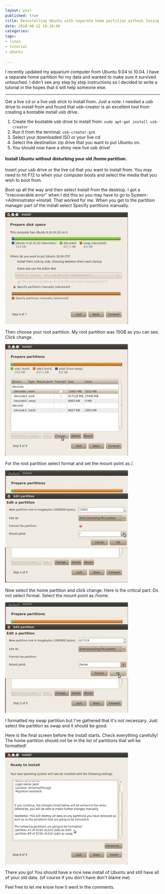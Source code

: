 ```yaml
---
layout: post
published: true
title: Reinstalling Ubuntu with separate home partition without losing data. Tutorial with screenshots.
date: 2010-08-12 19:10:00
categories:
tags:
- linux
- tutorial
- ubuntu

---
```


I recently updated my aquarium computer from Ubuntu 9.04 to 10.04. I have a separate home partition for my data and wanted to make sure it survived untouched. I didn&#39;t see any step by step instructions so I decided to write a tutorial in the hopes that it will help someone else.

---


Get a live cd or a live usb stick to install from. Just a note: I needed a usb drive to install from and found that usb-creator is an excellent tool from creating a bootable install usb drive.

1. Create the bootable usb drive to install from: `sudo apt-get install usb-creator`
2. Run it from the terminal: `usb-creator-gtk`
3. Select your downloaded ISO or your live cd
4. Select the destination zip drive that you want to put Ubuntu on.
5. You should now have a shiny new live usb drive!
 
#### Install Ubuntu without disturbing your old /home partition.

Insert your usb drive or the live cd that you want to install from. You may need to hit F12 to when your computer boots and select the media that you wish to boot from.

Boot up all the way and then select Install from the desktop. I got a "irrecoverable error" when I did this so you may have to go to System->Administrator->Install. That worked for me. When you get to the partition manager part of the install select Specify partitions manually.

![specify_partitions_manually.jpg](/assets/blog/specify_partitions_manually.jpg)

Then choose your root partition. My root partition was 15GB as you can see. Click change.

![change_partitions.jpg](/assets/blog/change_partitions.jpg)

For the root partition select format and set the mount point as /.

![edit_root.jpg](/assets/blog/edit_root.jpg)

Now select the home partition and click change. Here is the critical part: Do not select format. Select the mount point as /home.

![edit_home.jpg](/assets/blog/edit_home.jpg)

 I formatted my swap partition but I've gathered that it's not necessary. Just select the partition as swap and it should be good.

Here is the final screen before the install starts. Check everything carefully! The home partition should *not* be in the list of partitions that will be formatted!

![install.jpg](/assets/blog/install.jpg)

 There you go! You should have a nice new install of Ubuntu and still have all of your old data. (of course if you don't have don't blame me)

Feel free to let me know how it went in the comments.
